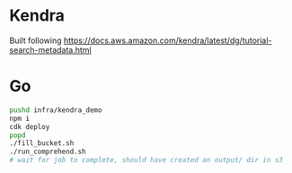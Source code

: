 # Kendra

Built following https://docs.aws.amazon.com/kendra/latest/dg/tutorial-search-metadata.html

# Go
```sh
pushd infra/kendra_demo
npm i
cdk deploy
popd
./fill_bucket.sh
./run_comprehend.sh
# wait for job to complete, should have created an output/ dir in s3
```
